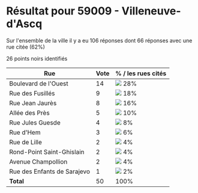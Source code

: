 # Résultat pour 59009 - Villeneuve-d'Ascq

Sur l'ensemble de la ville il y a eu 106 réponses dont 66 réponses avec une rue citée (62%)

26 points noirs identifiés

| Rue | Vote | % / les rues cités|
|-----|------|-------------------|
| Boulevard de l'Ouest | 14 | <img src="../../img/bar_28.gif" />&nbsp;28%|
| Rue des Fusillés | 9 | <img src="../../img/bar_18.gif" />&nbsp;18%|
| Rue Jean Jaurès | 8 | <img src="../../img/bar_16.gif" />&nbsp;16%|
| Allée des Près | 5 | <img src="../../img/bar_10.gif" />&nbsp;10%|
| Rue Jules Guesde | 4 | <img src="../../img/bar_8.gif" />&nbsp;8%|
| Rue d'Hem | 3 | <img src="../../img/bar_6.gif" />&nbsp;6%|
| Rue de Lille | 2 | <img src="../../img/bar_4.gif" />&nbsp;4%|
| Rond-Point Saint-Ghislain | 2 | <img src="../../img/bar_4.gif" />&nbsp;4%|
| Avenue Champollion | 2 | <img src="../../img/bar_4.gif" />&nbsp;4%|
| Rue des Enfants de Sarajevo | 1 | <img src="../../img/bar_2.gif" />&nbsp;2%|
| **Total** | 50 | 100%|
